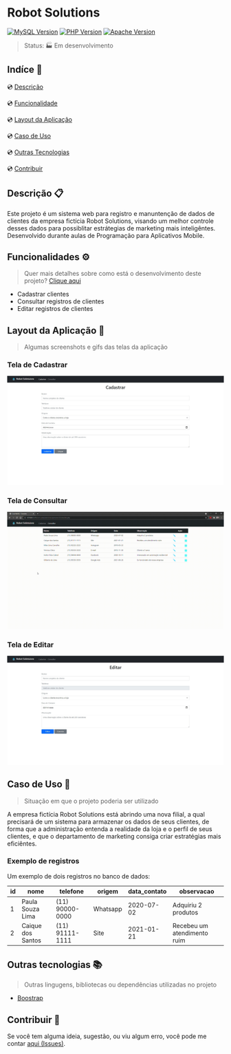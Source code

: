 # Robot Solutions

<!--Tecnologias Utilizadas e suas versões-->

[![MySQL Version][mysql-badge]][mysql-doc] [![PHP Version][php-badge]][php-doc] [![Apache Version][apache-badge]][apache-doc]

> Status: :factory: Em desenvolvimento

## Indíce :bookmark_tabs:

:cd: [Descrição](#descrição-clipboard) 

:cd: [Funcionalidade](#funcionalidades-gear)    

:cd: [Layout da Aplicação](#layout-da-aplicação-art) 

<!--:cd: [Instalção](#instalação-floppy_disk)-->

:cd: [Caso de Uso](#caso-de-uso-office) 

:cd: [Outras Tecnologias](#outras-tecnologias-books)

:cd: [Contribuir](#contribuir-gift) 

<!--:cd:[Licença](#licença-notebook_with_decorative_cover)-->

## Descrição :clipboard:

<p style="text-aling=justify">
Este projeto é um sistema web para registro e manuntenção de dados de clientes da empresa fictícia Robot Solutions, visando um melhor controle desses dados para possiblitar estrátegias de marketing mais inteligêntes. Desenvolvido durante aulas de Programação para Aplicativos Mobile.
</p>

## Funcionalidades :gear:
> Quer mais detalhes sobre como está o desenvolvimento deste projeto? [Clique aqui][tarefas]

- Cadastrar clientes
- Consultar registros de clientes
- Editar registros de clientes

## Layout da Aplicação :art:

<!--Layout ou link para o Deploy da aplicação-->

> Algumas screenshots e gifs das telas da aplicação

### Tela de Cadastrar

![Tela de Cadastrar][desktop-tela-cadastrar-img]

### Tela de Consultar

![Tela de Consultar][desktop-tela-consultar-gif]

### Tela de Editar

![Tela de Editar][desktop-tela-editar-img]

<!--## Intalação :floppy_disk:

<!--Indique o passo a passo para se instalar o projeto, como também os pré-requisitos para isso-->

<!--### Pré-requisitos

- [phpMyAdmin][phpmyadmin-download]

### Clone 
> Os comandos listados a seguir foram feitos pelo terminal do Windows

Verifique o endereço da pasta eds-www na _Dashboard_ do phpMyAdmin:

![Dashboard][phpmyadmin-dashboard]

Acesse a pasta eds-www pelo terminal:

```
cd "C:\Program Files (x86)\EasyPHP-Devserver-17\eds-www"
```

Clone o projeto pelo terminal:

```
git clone https://github.com/GustavoHerreroNunes/webLab
```

### Banco de Dados

Lorem ipsum...

Agora você pode utilizar e alterar o projeto em seu computador.-->

## Caso de Uso :office:

> Situação em que o projeto poderia ser utilizado

A empresa fictícia Robot Solutions está abrindo uma nova filial, a qual precisará de um sistema para armazenar os dados de seus clientes, de forma que a administração entenda a realidade da loja e o perfil de seus clientes, e que o departamento de marketing consiga criar estratégias mais eficiêntes.

### Exemplo de registros

Um exemplo de dois registros no banco de dados:

| id | nome              | telefone        | origem   | data_contato | observacao                  |
|----|-------------------|-----------------|----------|--------------|-----------------------------|
| 1  | Paula Souza Lima  | (11) 90000-0000 | Whatsapp | 2020-07-02   | Adquiriu 2 produtos         |
| 2  | Caique dos Santos | (11) 91111-1111 | Site     | 2021-01-21   | Recebeu um atendimento ruim |

## Outras tecnologias :books:
<!--Caso precisa, já que aparece nos Badges-->
> Outras lingugens, bibliotecas ou dependências utilizadas no projeto

- [Boostrap][boostrap-doc]

## Contribuir :gift:

Se você tem alguma ideia, sugestão, ou viu algum erro, você pode me contar [aqui (Issues)][issues].

<!--## Licença :notebook_with_decorative_cover:
<!--Pedir ajuda de alguém/ler sobre-->

<!--The [MIT License][] (MIT)-->

<!---Links utilizados no documento-->

[mysql-badge]: https://img.shields.io/static/v1?label=mysql&message=5.7.17&color=blue&style=for-the-badge&logo=MySQL
[mysql-doc]:https://dev.mysql.com/doc/refman/5.7/en/

[php-badge]:https://img.shields.io/static/v1?label=php&message=5.6.30&color=blueviolet&style=for-the-badge&logo=php
[php-doc]: https://www.php.net/docs.php

[apache-badge]: https://img.shields.io/static/v1?label=apache&message=2.4.25&color=red&style=for-the-badge&logo=Apache
[apache-doc]: https://httpd.apache.org/docs/2.4/pt-br/

[status-badge]: https://img.shields.io/static/v1?label=status&message=em%20projeto&color=success&style=for-the-badge

[tarefas]: https://github.com/GustavoHerreroNunes/robot_solutions/projects

[desktop-tela-cadastrar-img]: https://github.com/GustavoHerreroNunes/robot_solutions/blob/main/readme_src/img/Desktop-Tela_Cadastrar.jpg
[desktop-tela-consultar-gif]: https://github.com/GustavoHerreroNunes/robot_solutions/blob/main/readme_src/gif/Desktop-Tela_Consultar.gif
[desktop-tela-editar-img]: https://github.com/GustavoHerreroNunes/robot_solutions/blob/main/readme_src/img/Desktop-Tela_Editar.jpg

[phpmyadmin-download]: https://www.phpmyadmin.net/downloads/
[phpmyadmin-dashboard]: https://github.com/GustavoHerreroNunes/webLab/blob/main/assets/readme/phpmyadmin-dashboard

[boostrap-doc]: https://getbootstrap.com.br/

[issues]: https://github.com/GustavoHerreroNunes/webLab/issues